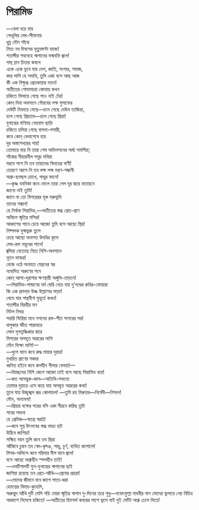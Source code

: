 # পিরামিড

—বেলা বয়ে যায়  
গোধূলির মেঘ-সীমানায়  
ধূম্র মৌন সাঁঝে  
নিত্য নব দিবসের মৃতু্যঘণ্টা বাজে!  
শতাব্দীর শবদেহে শ্মশানের ভষ্মবহ্নি জ্বলে!  
পান্থ ম্লান চিতার কবলে  
একে একে ডুবে যায় দেশ, জাতি, সংসার, সমাজ,  
কার লাগি হে সমাধি, তুমি একা বসে আছ আজ  
কী এক বিক্ষুব্ধ প্রেতকায়ার মতন!  
অতীতের শোভাযাত্রা কোথায় কখন  
চকিতে মিলায়ে গেছে পাও নাই টের!  
কোন্ দিবা অবসানে গৌরবের লক্ষ মুসাফের  
দেউটি নিভায়ে গেছে—চলে গেছে দেউল ত্যজিয়া,  
চলে গেছে প্রিয়তম—চলে গেছে প্রিয়া!  
যুগান্তের মণিময় গেহবাস ছাড়ি  
চকিতে চলিয়া গেছে বাসনা-পসারী,  
কবে কোন্ বেলাশেষে হায়  
দূর অস্তশেখরের গায়!  
তোমারে যায় নি তারা শেষ অভিনন্দনের অর্ঘ্য সমর্পিয়া;  
সাঁজের নীহারনীল সমুদ্র মথিয়া  
মরমে পশে নি তব তাহাদের বিদায়ের বাণী!  
তোরণে আসে নি তব লক্ষ লক্ষ মরণ-সন্ধানী  
অশ্রু-ছলছল চোখে, পাণ্ডুর বদনে!  
—কৃষ্ণ যবনিকা কবে ফেলে তারা গেল দূর দ্বারে বাতায়নে  
জানো নাই তুমি!  
জানে না তো মিশরেরর মূক মরুভূমি  
তাদের সন্ধান!  
হে নির্বাক পিরামিড,—অতীতের স্তব্ধ প্রেত-প্রাণ  
অবিচল স্মৃতির মন্দির!  
আকাশের পানে চেয়ে আজো তুমি বসে আছো স্থির!  
নিষ্পলক যুগ্মভুরু তুলে  
চেয়ে আছো অনাগত উদধির কূলে  
মেঘ-রক্ত ময়ূখের পানে!  
জ্বলিয়া যেতেছে নিত্য নিশি-অবসানে  
নূতন ভাস্কর!  
বেজে ওঠে অনাহত মেম্ননের স্বর  
নবোদিত অরুণের সনে  
কোন্ আশা-দূরাশার ক্ষণস্থায়ী অঙ্গুলি-তাড়নে!  
—পিরামিড-পাষাণের মর্ম ঘেরি নেচে যায় দু'দণ্ডের রুধির-ফোয়ারা  
কি এক প্রগল্‌ভ উষ্ণ উল্লাসের সাড়া!  
থেমে যায় পান্থবীণা মুহূর্তে কখন!  
শতাব্দীর বিরহীর মন  
নিটল নিথর  
সন্তরি ফিরিয়া মনে গগনের রক্ত-পীত সাগরের পর!  
বালুকার স্ফীত পারাবারে  
লোল মৃগতৃষ্ণিকার দ্বারে  
মিশরের অপহৃত অন্তরের লাগি  
মৌন ভিক্ষা মাগি!—  
—খুলে যাবে কবে রুদ্ধ মায়ার দুয়ার!  
মুখরিত প্রাণের সঞ্চার  
ধ্বনিত হইবে কবে কলহীন নীলার বেলায়!—  
—বিচ্ছেদের নিশি জেগে আজো তাই বসে আছে পিরামিড হায়!  
—কত আগন্তুক-কাল—অতিথি-সভ্যতা  
তোমার দুয়ারে এসে কয়ে যায় অসম্বৃত অন্তরের কথা!  
তুলে যায় উচ্ছৃঙ্খল রুদ্র কোলাহল! —তুমি রহ নিরুত্তর—নির্বেদী—নিশ্চল!  
মৌন, অন্যমনা!  
—প্রিয়ার বক্ষের পরের বসি একা নীরবে করিছ তুমি  
শবের সাধনা  
হে প্রেমিক—স্বতন্ত্র স্বরাট্!  
—কবে সুপ্ত উৎসবের স্তব্ধ ভাঙা হাট  
উঠিবে জাগিয়া!  
সস্মিত নয়ন তুলি কবে তব প্রিয়া  
আঁকিবে চুম্বন তব স্বেদ-কৃষ্ঞ, পাণ্ডু, চূর্ণ, ব্যথিত কপোলে!  
মিশর-অলিন্দে কবে গরিমার দীপ যাবে জ্বলে!  
বসে আছো অশ্রুহীন স্পন্দহীন তাই!  
—ওলটিপালটি যুগ-যুগান্তের শ্মশানের ছাই  
জাগিয়া রয়েছে তব প্রেত-আঁখি—প্রেমের প্রহরা!  
—মোদের জীবনে যবে জাগে পাতা-ঝরা  
হেমন্তের বিদায়-কুহেলি,  
অরুন্তুদ আঁখি দুটি মেলি গড়ি মোরা স্মৃতির শ্মশান দু-দিনের তরে শুধু—নবোৎফুল্লা মাধবীর গান মোদের ভুলায়ে নেয় বিচিত্র আকাশে নিমেষে চকিতে! —অতীতের হিমগর্ভ কবরের পাশে ভুলে যাই দুই ফোঁটা অশ্রু ঢেলে দিতে!

